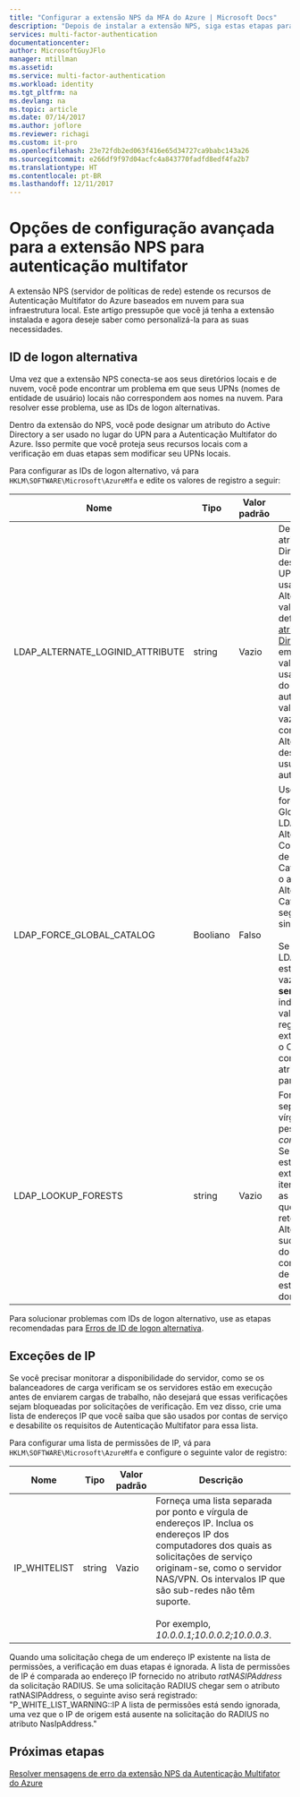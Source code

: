 ```yaml
---
title: "Configurar a extensão NPS da MFA do Azure | Microsoft Docs"
description: "Depois de instalar a extensão NPS, siga estas etapas para configuração avançada como lista de permissões de IP e substituição de UPN."
services: multi-factor-authentication
documentationcenter: 
author: MicrosoftGuyJFlo
manager: mtillman
ms.assetid: 
ms.service: multi-factor-authentication
ms.workload: identity
ms.tgt_pltfrm: na
ms.devlang: na
ms.topic: article
ms.date: 07/14/2017
ms.author: joflore
ms.reviewer: richagi
ms.custom: it-pro
ms.openlocfilehash: 23e72fdb2ed063f416e65d34727ca9babc143a26
ms.sourcegitcommit: e266df9f97d04acfc4a843770fadfd8edf4fa2b7
ms.translationtype: HT
ms.contentlocale: pt-BR
ms.lasthandoff: 12/11/2017
---
```

# <a name="advanced-configuration-options-for-the-nps-extension-for-multi-factor-authentication"></a>Opções de configuração avançada para a extensão NPS para autenticação multifator

A extensão NPS (servidor de políticas de rede) estende os recursos de Autenticação Multifator do Azure baseados em nuvem para sua infraestrutura local. Este artigo pressupõe que você já tenha a extensão instalada e agora deseje saber como personalizá-la para as suas necessidades. 

## <a name="alternate-login-id"></a>ID de logon alternativa

Uma vez que a extensão NPS conecta-se aos seus diretórios locais e de nuvem, você pode encontrar um problema em que seus UPNs (nomes de entidade de usuário) locais não correspondem aos nomes na nuvem. Para resolver esse problema, use as IDs de logon alternativas. 

Dentro da extensão do NPS, você pode designar um atributo do Active Directory a ser usado no lugar do UPN para a Autenticação Multifator do Azure. Isso permite que você proteja seus recursos locais com a verificação em duas etapas sem modificar seu UPNs locais. 

Para configurar as IDs de logon alternativo, vá para `HKLM\SOFTWARE\Microsoft\AzureMfa` e edite os valores de registro a seguir:

| Nome | Tipo | Valor padrão | Descrição |
| ---- | ---- | ------------- | ----------- |
| LDAP_ALTERNATE_LOGINID_ATTRIBUTE | string | Vazio | Designe o nome do atributo do Active Directory que você deseja usar, em vez do UPN. Esse atributo é usado como o atributo AlternateLoginId. Se esse valor de registro for definido como um [atributo válido do Active Directory](https://msdn.microsoft.com/library/ms675090.aspx) (por exemplo, email ou displayName), o valor do atributo será usado no lugar do UPN do usuário para autenticação. Se esse valor do registro estiver vazio ou não estiver configurado, AlternateLoginId estará desabilitado e o UPN do usuário será usado para autenticação. |
| LDAP_FORCE_GLOBAL_CATALOG | Booliano | Falso | Use esse sinalizador para forçar o uso do Catálogo Global para pesquisas LDAP ao procurar AlternateLoginId. Configure um controlador de domínio como um Catálogo Global, adicione o atributo AlternateLoginId ao Catálogo Global e, em seguida, habilite esse sinalizador. <br><br> Se LDAP_LOOKUP_FORESTS estiver configurado (não vazio), **esse sinalizador será imposto como true**, independentemente do valor da configuração do registro. Nesse caso, a extensão NPS exige que o Catálogo Global seja configurado com o atributo AlternateLoginId para cada floresta. |
| LDAP_LOOKUP_FORESTS | string | Vazio | Forneça uma lista separada por ponto e vírgula de florestas a pesquisar. Por exemplo, *contoso.com;foobar.com*. Se esse valor do registro estiver configurado, a extensão NPS pesquisará iterativamente em todas as florestas a ordem em que elas foram listadas e retornará o primeiro valor AlternateLoginId bem-sucedido. Se esse valor do registro não estiver configurado, a pesquisa de AlternateLoginId estará limitada ao domínio atual.|

Para solucionar problemas com IDs de logon alternativo, use as etapas recomendadas para [Erros de ID de logon alternativa](multi-factor-authentication-nps-errors.md#alternate-login-id-errors).

## <a name="ip-exceptions"></a>Exceções de IP

Se você precisar monitorar a disponibilidade do servidor, como se os balanceadores de carga verificam se os servidores estão em execução antes de enviarem cargas de trabalho, não desejará que essas verificações sejam bloqueadas por solicitações de verificação. Em vez disso, crie uma lista de endereços IP que você saiba que são usados por contas de serviço e desabilite os requisitos de Autenticação Multifator para essa lista. 

Para configurar uma lista de permissões de IP, vá para `HKLM\SOFTWARE\Microsoft\AzureMfa` e configure o seguinte valor de registro: 

| Nome | Tipo | Valor padrão | Descrição |
| ---- | ---- | ------------- | ----------- |
| IP_WHITELIST | string | Vazio | Forneça uma lista separada por ponto e vírgula de endereços IP. Inclua os endereços IP dos computadores dos quais as solicitações de serviço originam-se, como o servidor NAS/VPN. Os intervalos IP que são sub-redes não têm suporte. <br><br> Por exemplo, *10.0.0.1;10.0.0.2;10.0.0.3*.

Quando uma solicitação chega de um endereço IP existente na lista de permissões, a verificação em duas etapas é ignorada. A lista de permissões de IP é comparada ao endereço IP fornecido no atributo *ratNASIPAddress* da solicitação RADIUS. Se uma solicitação RADIUS chegar sem o atributo ratNASIPAddress, o seguinte aviso será registrado: "P_WHITE_LIST_WARNING::IP A lista de permissões está sendo ignorada, uma vez que o IP de origem está ausente na solicitação do RADIUS no atributo NasIpAddress."

## <a name="next-steps"></a>Próximas etapas

[Resolver mensagens de erro da extensão NPS da Autenticação Multifator do Azure](multi-factor-authentication-nps-errors.md)